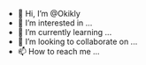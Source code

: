 - 👋 Hi, I’m @Okikly
- 👀 I’m interested in ...
- 🌱 I’m currently learning ...
- 💞️ I’m looking to collaborate on ...
- 📫 How to reach me ...

<!---
Okikly/Okikly is a ✨ special ✨ repository because its `README.md` (this file) appears on your GitHub profile.
You can click the Preview link to take a look at your changes.
--->
